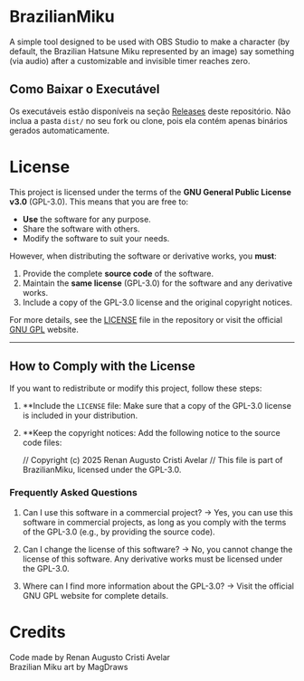 # BrazilianMiku

A simple tool designed to be used with OBS Studio to make a character (by default, the Brazilian Hatsune Miku represented by an image) say something (via audio) after a customizable and invisible timer reaches zero.

## Como Baixar o Executável

Os executáveis estão disponíveis na seção [Releases](https://github.com/RenanAugusto0113/BrazilianMiku/releases) deste repositório. Não inclua a pasta `dist/` no seu fork ou clone, pois ela contém apenas binários gerados automaticamente.

# License

This project is licensed under the terms of the **GNU General Public License v3.0** (GPL-3.0). This means that you are free to:

- **Use** the software for any purpose.
- Share the software with others.
- Modify the software to suit your needs.

However, when distributing the software or derivative works, you **must**:

1. Provide the complete **source code** of the software.
2. Maintain the **same license** (GPL-3.0) for the software and any derivative works.
3. Include a copy of the GPL-3.0 license and the original copyright notices.

For more details, see the [LICENSE](LICENSE) file in the repository or visit the official [GNU GPL](https://www.gnu.org/licenses/gpl-3.0.html) website.

---

## How to Comply with the License

If you want to redistribute or modify this project, follow these steps:

1. **Include the `LICENSE` file: Make sure that a copy of the GPL-3.0 license is included in your distribution.
2. **Keep the copyright notices: Add the following notice to the source code files:

   // Copyright (c) 2025 Renan Augusto Cristi Avelar
   // This file is part of BrazilianMiku, licensed under the GPL-3.0.

### Frequently Asked Questions

1. Can I use this software in a commercial project?
    -> Yes, you can use this software in commercial projects, as long as you comply with the terms of the GPL-3.0 (e.g., by providing the source code).

2. Can I change the license of this software?
    -> No, you cannot change the license of this software. Any derivative works must be licensed under the GPL-3.0.
    
3. Where can I find more information about the GPL-3.0?
    -> Visit the official GNU GPL website for complete details.

# Credits

Code made by Renan Augusto Cristi Avelar  
Brazilian Miku art by MagDraws
